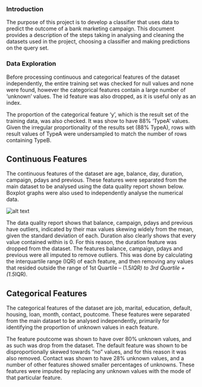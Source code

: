 ### Introduction
The purpose of this project is to develop a classifier that uses data to predict the outcome of a bank marketing campaign. This document provides a description of the steps taking in analysing and  cleaning the datasets used in the project, choosing a classifier and making predictions on the query set.

### Data Exploration
Before processing continuous and categorical features of the dataset independently, the entire training set was checked for null values and none were found, however the categorical features contain a large number of ‘unknown’ values. The id feature was also dropped, as it is useful only as an index.

The proportion of the categorical feature ‘y’, which is the result set of the training data, was also checked. It was show to have 88% ‘TypeA’ values. Given the irregular proportionality of the results set (88% TypeA), rows with result values of TypeA were undersampled to match the number of rows containing TypeB.

## Continuous Features
The continuous features of the dataset are age, balance, day, duration, campaign, pdays and previous. These features were separated from the main dataset to be analysed using the data quality report shown below. Boxplot graphs were also used to independently analyse the numerical data.

![alt text](blob:https://pasteboard.co/d7a71834-e4d8-434e-be9d-f0e259e8d9ea)

The data quality report shows that balance, campaign, pdays and previous have outliers, indicated by their max values skewing widely from the mean, given the standard deviation of each. Duration also clearly shows that every value contained within is 0. For this reason, the duration feature was dropped from the dataset.
The features balance, campaign, pdays and previous were all imputed to remove outliers. This was done by calculating the interquartile range (IQR) of each feature, and then removing any values that resided outside the range of 1st Quartile – (1.5*IQR) to 3rd Quartile + (1.5*IQR).

## Categorical Features
The categorical features of the dataset are job, marital, education, default, housing, loan, month, contact, poutcome. These features were separated from the main dataset to be analysed independently, primarily for identifying the proportion of unknown values in each feature.

The feature poutcome was shown to have over 80% unknown values, and as such was drop from the dataset. The default feature was shown to be disproportionally skewed towards “no” values, and for this reason it was also removed. Contact was shown to have 28% unknown values, and a number of other features showed smaller percentages of unknowns. These features were imputed by replacing any unknown values with the mode of that particular feature.
